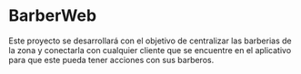 # BarberWeb
Este proyecto se desarrollará con el objetivo de centralizar las barberias de la zona y conectarla con cualquier cliente que se encuentre en el aplicativo para que este pueda tener acciones con sus barberos.
